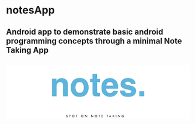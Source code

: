 # notesApp
Android app to demonstrate basic android programming concepts through a minimal Note Taking App
-


![](screens/large.png)
-
